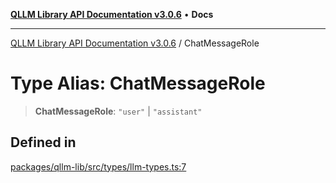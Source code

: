 [**QLLM Library API Documentation v3.0.6**](../README.md) • **Docs**

***

[QLLM Library API Documentation v3.0.6](../globals.md) / ChatMessageRole

# Type Alias: ChatMessageRole

> **ChatMessageRole**: `"user"` \| `"assistant"`

## Defined in

[packages/qllm-lib/src/types/llm-types.ts:7](https://github.com/quantalogic/qllm/blob/b15a3aa4af263bce36ea091a0f29bf1255b95497/packages/qllm-lib/src/types/llm-types.ts#L7)
